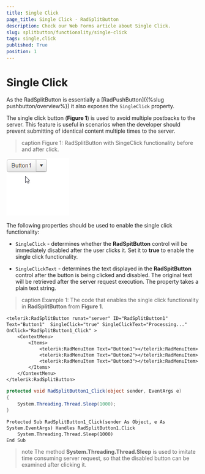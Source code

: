 ```yaml
---
title: Single Click
page_title: Single Click - RadSplitButton
description: Check our Web Forms article about Single Click.
slug: splitbutton/functionality/single-click
tags: single,click
published: True
position: 1
---
```


# Single Click

As the RadSplitButton is essentially a [RadPushButton]({%slug pushbutton/overview%}) it also exposes the `SingleClick` property.

The single click button (**Figure 1**) is used to avoid multiple postbacks to the server. This feature is useful in scenarios when the developer should prevent submitting of identical content multiple times to the server.

>caption Figure 1: RadSplitButton with SingeClick functionality before and after click.

![splitbutton-single-click](images/single-click.gif)

The following properties should be used to enable the single click functionality:

* `SingleClick` - determines whether the **RadSpitButton** control will be immediately disabled after the user clicks it. Set it to **true** to enable the single click functionality.

* `SingleClickText` - determines the text displayed in the **RadSpitButton** control after the button is being clicked and disabled. The original text will be retrieved after the server request execution. The property takes a plain text string.

>caption Example 1: The code that enables the single click functionality in **RadSplitButton** from **Figure 1**.

````ASPX
<telerik:RadSplitButton runat="server" ID="RadSplitButton1" Text="Button1"  SingleClick="true" SingleClickText="Processing..." OnClick="RadSplitButton1_Click" >
    <ContextMenu>
        <Items>
            <telerik:RadMenuItem Text="Button1"></telerik:RadMenuItem>
            <telerik:RadMenuItem Text="Button2"></telerik:RadMenuItem>
            <telerik:RadMenuItem Text="Button3"></telerik:RadMenuItem>
        </Items>
    </ContextMenu>
</telerik:RadSplitButton>
````

````C#
protected void RadSplitButton1_Click(object sender, EventArgs e)
{
    System.Threading.Thread.Sleep(1000);
}
````
````VB
Protected Sub RadSplitButton1_Click(sender As Object, e As System.EventArgs) Handles RadSplitButton1.Click
    System.Threading.Thread.Sleep(1000)
End Sub
````

>note The method **System.Threading.Thread.Sleep**	is used to imitate time consuming server request, so that the disabled button can be examined after clicking it.


